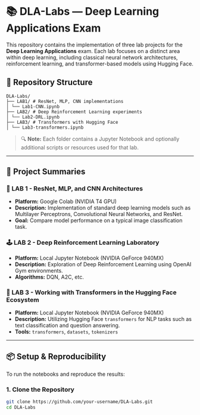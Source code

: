 # 📚 DLA-Labs — Deep Learning Applications Exam

This repository contains the implementation of three lab projects for the **Deep Learning Applications** exam. Each lab focuses on a distinct area within deep learning, including classical neural network architectures, reinforcement learning, and transformer-based models using Hugging Face.

## 📁 Repository Structure

```
DLA-Labs/
├── LAB1/ # ResNet, MLP, CNN implementations
│ └── Lab1-CNN.ipynb
├── LAB2/ # Deep Reinforcement Learning experiments
│ └── Lab2-DRL.ipynb
├── LAB3/ # Transformers with Hugging Face
│ └── Lab3-transformers.ipynb
```

> 🔍 **Note:** Each folder contains a Jupyter Notebook and optionally additional scripts or resources used for that lab.

---

## 🚀 Project Summaries

### 🧠 LAB 1 - ResNet, MLP, and CNN Architectures
- **Platform:** Google Colab (NVIDIA T4 GPU)
- **Description:** Implementation of standard deep learning models such as Multilayer Perceptrons, Convolutional Neural Networks, and ResNet.
- **Goal:** Compare model performance on a typical image classification task.

### 🕹️ LAB 2 - Deep Reinforcement Learning Laboratory
- **Platform:** Local Jupyter Notebook (NVIDIA GeForce 940MX)
- **Description:** Exploration of Deep Reinforcement Learning using OpenAI Gym environments.
- **Algorithms:** DQN, A2C, etc.

### 🤖 LAB 3 - Working with Transformers in the Hugging Face Ecosystem
- **Platform:** Local Jupyter Notebook (NVIDIA GeForce 940MX)
- **Description:** Utilizing Hugging Face `transformers` for NLP tasks such as text classification and question answering.
- **Tools:** `transformers`, `datasets`, `tokenizers`

---

## 📦 Setup & Reproducibility

To run the notebooks and reproduce the results:

### 1. Clone the Repository
```bash
git clone https://github.com/your-username/DLA-Labs.git
cd DLA-Labs
```

